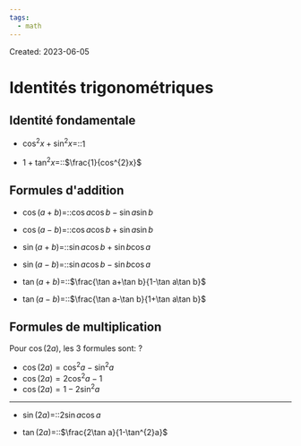 ```yaml
---
tags:
  - math
---
```

Created: 2023-06-05

# Identités trigonométriques
## Identité fondamentale
- $\cos^{2}x+\sin^{2}x=$::$1$
<!--SR:!2023-10-02,15,286-->

- $1+\tan^{2}x=$::$\frac{1}{cos^{2}x}$
<!--SR:!2023-10-02,4,186-->

## Formules d'addition
- $\cos(a+b)=$::$\cos a\cos b-\sin a\sin b$
<!--SR:!2023-09-28,2,170-->

- $\cos(a-b)=$::$\cos a\cos b+\sin a\sin b$
<!--SR:!2023-11-16,51,286-->

- $\sin(a+b)=$::$\sin a\cos b+\sin b\cos a$
<!--SR:!2023-10-02,6,230-->

- $\sin(a-b)=$::$\sin a\cos b-\sin b\cos a$
<!--SR:!2023-11-07,42,246-->

- $\tan(a+b)=$::$\frac{\tan a+\tan b}{1-\tan a\tan b}$
<!--SR:!2023-10-23,27,246-->

- $\tan(a-b)=$::$\frac{\tan a-\tan b}{1+\tan a\tan b}$
<!--SR:!2023-10-20,24,266-->

## Formules de multiplication
Pour $\cos(2a)$, les 3 formules sont:
?
- $\cos(2a)=\cos^{2}a-\sin^{2}a$
- $\cos(2a)=2\cos^{2}a-1$
- $\cos(2a)=1-2\sin^{2}a$
<!--SR:!2023-09-28,2,206-->


---
- $\sin(2a)=$::$2\sin a\cos a$
<!--SR:!2023-10-13,17,226-->

- $\tan(2a)=$::$\frac{2\tan a}{1-\tan^{2}a}$
<!--SR:!2023-09-28,2,186-->


